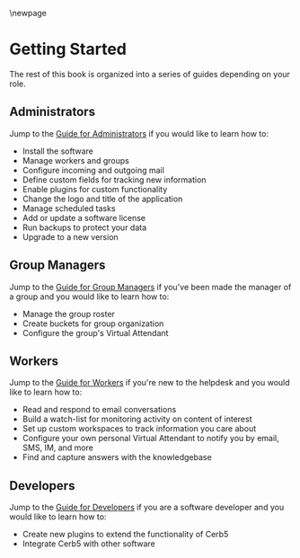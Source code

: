 \newpage

# Getting Started #

The rest of this book is organized into a series of guides depending on your role.

## Administrators ##

Jump to the [Guide for Administrators](#guide-for-administrators) if you would like to learn how to:

* Install the software
* Manage workers and groups
* Configure incoming and outgoing mail
* Define custom fields for tracking new information
* Enable plugins for custom functionality
* Change the logo and title of the application
* Manage scheduled tasks
* Add or update a software license
* Run backups to protect your data
* Upgrade to a new version

## Group Managers ##

Jump to the [Guide for Group Managers](#guide-for-group-managers) if you've been made the manager of a group and you would like to learn how to:

* Manage the group roster
* Create buckets for group organization
* Configure the group's Virtual Attendant

## Workers ##

Jump to the [Guide for Workers](#guide-for-workers) if you're new to the helpdesk and you would like to learn how to:

* Read and respond to email conversations
* Build a watch-list for monitoring activity on content of interest
* Set up custom workspaces to track information you care about
* Configure your own personal Virtual Attendant to notify you by email, SMS, IM, and more
* Find and capture answers with the knowledgebase

## Developers ##

Jump to the [Guide for Developers](#guide-for-developers) if you are a software developer and you would like to learn how to:

* Create new plugins to extend the functionality of Cerb5
* Integrate Cerb5 with other software

